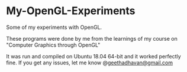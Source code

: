 # My-OpenGL-Experiments
Some of my experiments with OpenGL.

These programs were done by me from the learnings of my course on "Computer Graphics through OpenGL"


It was run and compiled on Ubuntu 18.04 64-bit and it worked perfectly fine.
If you get any issues, let me know @geethadhavan@gmail.com
